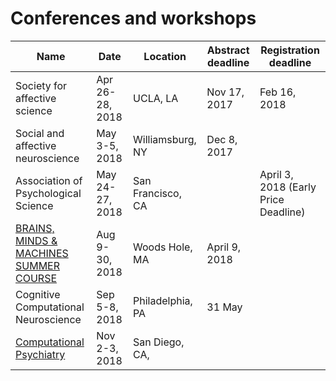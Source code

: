 # Conferences and workshops

| Name | Date | Location | Abstract deadline | Registration deadline | 
| - | - | - | - | - |
| Society for affective science | Apr 26-28, 2018 | UCLA, LA | Nov 17, 2017 | Feb 16, 2018 |
| Social and affective neuroscience | May 3-5, 2018 | Williamsburg, NY | Dec 8, 2017 | |
| Association of Psychological Science | May 24-27, 2018 | San Francisco, CA |  |April 3, 2018 (Early Price Deadline) |
| [BRAINS, MINDS & MACHINES SUMMER COURSE](http://cbmm.mit.edu/summer-school/2018) | Aug 9-30, 2018 | Woods Hole, MA | April 9, 2018 | |
| Cognitive Computational Neuroscience | Sep 5-8, 2018 | Philadelphia, PA | 31 May | | |
| [Computational Psychiatry](http://computationalpsychiatry.org/cp18) | Nov 2-3, 2018 | San Diego, CA, | | |
